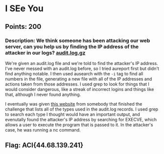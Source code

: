 # **I SEe You**
## Points: 200
### **Description:** We think someone has been attacking our web server, can you help us by finding the IP address of the attacker in our logs? [audit.log.gz](https://challenge.acictf.com/static/cd347598b60381668fd345885b8df882/audit.log.gz)

We're given an audit.log file and we're told to find the attacker's IP address. I've never messed with an audit.log before, so I tried aureport 
first but didn't find anything notable. I then used ausearch with the `-i` tag to find all numbers in the file, generating a new file with all of the IP
addresses and actions taken from those addresses. I used grep to look for things that I would consider dangerous, like a streak of incorrect logins and 
things like that, although I never found anything.

I eventually was given [this website](https://access.redhat.com/documentation/en-us/red_hat_enterprise_linux/6/html/security_guide/sec-Audit_Record_Types) from somebody that finished the challenge that lists all of the types used in the audit.log records.
I used grep to search each type I thought would have an important output, and evenutally found the attacker's IP address by searching for EXECVE, which allows a user to execute the program that is passed to it. In the 
attacker's case, he was running a nc command. 

## **Flag:** ACI{44.68.139.241}

